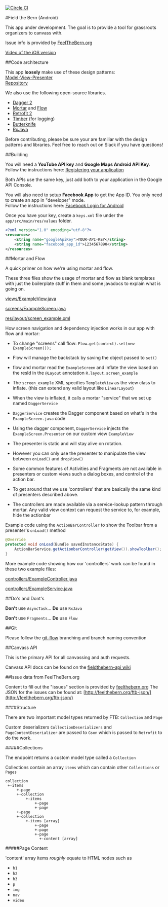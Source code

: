 [![Circle CI](https://circleci.com/gh/Bernie-2016/fieldthebern-android/tree/develop.svg?style=svg&circle-token=ca0895f7453c8d07ce49d9b59c05c527ef146bda)](https://circleci.com/gh/Bernie-2016/fieldthebern-android/tree/develop)

#Field the Bern (Android)

This app under development. The goal is to provide a tool for grassroots organizers to canvass with.  

Issue info is provided by [FeelTheBern.org](http://FeelTheBern.org)

[Video of the iOS version](http://cl.ly/113H0T2u350V)  


##Code architecture

This app **loosely** make use of these design patterns:  
 [Model-View-Presenter](https://en.wikipedia.org/wiki/Model%E2%80%93view%E2%80%93presenter)  
 [Repository](http://code.tutsplus.com/tutorials/the-repository-design-pattern--net-35804)  
  

We also use the following open-source libraries.  


* [Dagger 2](http://google.github.io/dagger/)
* [Mortar](https://github.com/square/mortar) and [Flow](https://github.com/square/flow)
* [Retrofit 2](https://github.com/square/retrofit)
* [Timber](https://github.com/JakeWharton/timber) (for logging)
* [Butterknife](https://github.com/JakeWharton/butterknife)
* [RxJava](https://github.com/ReactiveX/RxJava)


Before contributing, please be sure your are familiar with the design patterns and libraries. 
Feel free to reach out on Slack if you have questions!


##Building

You will need a **YouTube API key** and **Google Maps Android API Key**.  
Follow the instructions here: [Registering your application](https://developers.google.com/youtube/android/player/register)

Both APIs use the same key, just add both to your application in the Google API Console.

You will also need to setup **Facebook App** to get the App ID.  You only need to create an app in "developer" mode.  
Follow the instructions here: [Facebook Login for Android](https://developers.facebook.com/docs/facebook-login/android)

Once you have your key, create a `keys.xml` file under the `app/src/main/res/values` folder.  
```xml
<?xml version="1.0" encoding="utf-8"?>
<resources>
    <string name="googleApiKey">YOUR-API-KEY</string>
    <string name="facebook_app_id">1234567890</string>
</resources>
```

##Mortar and Flow

A quick primer on how we're using mortar and flow.

These three files show the usage of mortar and flow as blank templates with just the boilerplate stuff in them and some javadocs to explain what is going on.

[views/ExampleView.java](app/src/main/java/com/berniesanders/canvass/views/ExampleView.java)

[screens/ExampleScreen.java](app/src/main/java/com/berniesanders/canvass/screens/ExampleScreen.java)

[res/layout/screen_example.xml](app/src/main/res/layout/screen_example.xml)

How screen navigation and dependency injection works in our app with flow and mortar:

* To change "screens" call flow: `Flow.get(context).set(new ExampleScreen());`  

* Flow will manage the backstack by saving the object passed to `set()`
 
* flow and mortar read the `ExampleScreen` and inflate the view based on the resId in the `@Layout` annotation `R.layout.screen_example`
 
* The `screen_example` XML specifies `TemplateView` as the view class to inflate. (this can extend any valid layout like `LinearLayout`)
 
* When the view is inflated, it calls a mortar "service" that we set up named `DaggerService`
 
* `DaggerService` creates the Dagger component based on what's in the `ExampleScreen.java` code 
 
* Using the dagger component, `DaggerService` injects the `ExampleScreen.Presenter` on our custom view `ExampleView`
 
* The presenter is static and will stay alive on rotation.
 
* However you can only use the presenter to manipulate the view between `onLoad()` and `dropView()`
 
* Some common features of Activities and Fragments are not available in presenters or custom views such a dialog boxes, and control of the action bar.
 
* To get around that we use 'controllers' that are basically the same kind of presenters described above.
 
* The controllers are made available via a service-lookup pattern through mortar.  Any valid view context can request the service to, for example, hide the actionbar


Example code using the `ActionBarController` to show the Toolbar from a presenter's `onLoad()` method
```java
@Override
protected void onLoad(Bundle savedInstanceState) {
    ActionBarService.getActionbarController(getView()).showToolbar();
}
```

More example code showing how our 'controllers' work can be found in these two example files:


[controllers/ExampleController.java](app/src/main/java/com/berniesanders/canvass/controllers/ExampleController.java)

[controllers/ExampleService.java](app/src/main/java/com/berniesanders/canvass/controllers/ExampleService.java)



##Do's and Dont's

**Don't** use `AsyncTask`...   **Do** use `RxJava`

**Don't** use `Fragments`...   **Do** use `Flow`

##Git

Please follow the [git-flow](http://nvie.com/posts/a-successful-git-branching-model/) branching and branch naming convention


##Canvass API

This is the primary API for all canvassing and auth requests.

Canvass API docs can be found on the [fieldthebern-api wiki](https://github.com/Bernie-2016/fieldthebern-api/wiki)

##Issue data from FeelTheBern.org

Content to fill out the "issues" section is provided by [feelthebern.org](http://feelthebern.org/) 
The JSON for the issues can be found at:
[http://feelthebern.org/ftb-json/](http://feelthebern.org/ftb-json/)


####Structure

There are two important model types returned by FTB: `Collection` and `Page`  

Custom deserializers `CollectionDeserializers` and `PageContentDeserializer` are passed to `Gson` which is passed to `Retrofit` to do the work.

#####Collections


The endpoint returns a custom model type called a `Collection`  

Collections contain an array `items` which can contain other `Collections` or `Pages`

```
collection
 +-items  
     +-page
     +-collection
         +-items  
             +-page
             +-page
     +-page
     +-collection
         +-items [array] 
             +-page
             +-page
             +-page 
               +-content [array]
```

#####Page Content

'content' array items *roughly* equate to HTML nodes such as  
* `h1`  
* `h2`  
* `h3`  
* `p`  
* `img`  
* `nav`  
* `video`  
  

